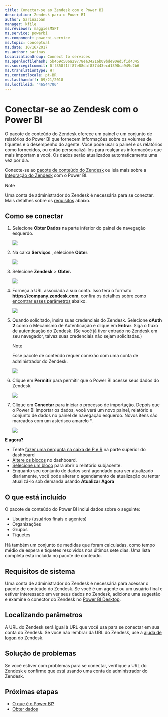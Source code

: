 ```yaml
---
title: Conectar-se ao Zendesk com o Power BI
description: Zendesk para o Power BI
author: SarinaJoan
manager: kfile
ms.reviewer: maggiesMSFT
ms.service: powerbi
ms.component: powerbi-service
ms.topic: conceptual
ms.date: 10/16/2017
ms.author: sarinas
LocalizationGroup: Connect to services
ms.openlocfilehash: 5b469c506a29778ea34216b09bde90ed5f1d4345
ms.sourcegitcommit: 0ff358f1ff87e88daf837443ecd1398ca949d2b6
ms.translationtype: HT
ms.contentlocale: pt-BR
ms.lasthandoff: 09/21/2018
ms.locfileid: "46544706"
---
```

# <a name="connect-to-zendesk-with-power-bi"></a>Conectar-se ao Zendesk com o Power BI
O pacote de conteúdo do Zendesk oferece um painel e um conjunto de relatórios do Power BI que fornecem informações sobre os volumes de tíquetes e o desempenho do agente. Você pode usar o painel e os relatórios como fornecidos, ou então personalizá-los para realçar as informações que mais importam a você.  Os dados serão atualizados automaticamente uma vez por dia. 

Conecte-se ao [pacote de conteúdo do Zendesk](https://app.powerbi.com/getdata/services/zendesk) ou leia mais sobre a [Integração do Zendesk](https://powerbi.microsoft.com/integrations/zendesk) com o Power BI.

>[!NOTE]
>Uma conta de administrador do Zendesk é necessária para se conectar. Mais detalhes sobre os [requisitos](#Requirements) abaixo.

## <a name="how-to-connect"></a>Como se conectar
1. Selecione **Obter Dados** na parte inferior do painel de navegação esquerdo.
   
   ![](media/service-connect-to-zendesk/pbi_getdata.png)
2. Na caixa **Serviços** , selecione **Obter**.
   
   ![](media/service-connect-to-zendesk/pbi_getservices.png) 
3. Selecione **Zendesk** \> **Obter.**
   
   ![](media/service-connect-to-zendesk/zendesk.png)
4. Forneça a URL associada à sua conta. Isso terá o formato **https://company.zendesk.com**, confira os detalhes sobre [como encontrar esses parâmetros](#FindingParams) abaixo.
   
   ![](media/service-connect-to-zendesk/pbi_zendeskconnect.png)
5. Quando solicitado, insira suas credenciais do Zendesk.  Selecione **oAuth 2** como o Mecanismo de Autenticação e clique em **Entrar**. Siga o fluxo de autenticação do Zendesk. (Se você já tiver entrado no Zendesk em seu navegador, talvez suas credenciais não sejam solicitadas.)
   
   > [!NOTE]
   > Esse pacote de conteúdo requer conexão com uma conta de administrador do Zendesk. 
   > 
   > 
   
   ![](media/service-connect-to-zendesk/pbi_zendesksignin.png)
6. Clique em **Permitir** para permitir que o Power BI acesse seus dados do Zendesk.
   
   ![](media/service-connect-to-zendesk/zendesk2.jpg)
7. Clique em **Conectar** para iniciar o processo de importação. Depois que o Power BI importar os dados, você verá um novo painel, relatório e conjunto de dados no painel de navegação esquerdo. Novos itens são marcados com um asterisco amarelo \*.
   
   ![](media/service-connect-to-zendesk/pbi_zendeskdash.png)

**E agora?**

* Tente [fazer uma pergunta na caixa de P e R](consumer/end-user-q-and-a.md) na parte superior do dashboard
* [Altere os blocos](service-dashboard-edit-tile.md) no dashboard.
* [Selecione um bloco](consumer/end-user-tiles.md) para abrir o relatório subjacente.
* Enquanto seu conjunto de dados será agendado para ser atualizado diariamente, você pode alterar o agendamento de atualização ou tentar atualizá-lo sob demanda usando **Atualizar Agora**

## <a name="whats-included"></a>O que está incluído
O pacote de conteúdo do Power BI inclui dados sobre o seguinte:  

* Usuários (usuários finais e agentes)  
* Organizações  
* Grupos  
* Tíquetes  

Há também um conjunto de medidas que foram calculadas, como tempo médio de espera e tíquetes resolvidos nos últimos sete dias. Uma lista completa está incluída no pacote de conteúdo.

<a name="Requirements"></a>

## <a name="system-requirements"></a>Requisitos de sistema
Uma conta de administrador do Zendesk é necessária para acessar o pacote de conteúdo do Zendesk. Se você é um agente ou um usuário final e estiver interessado em ver seus dados no Zendesk, adicione uma sugestão e examine o conector do Zendesk no [Power BI Desktop](desktop-connect-to-data.md).

<a name="FindingParams"></a>

## <a name="finding-parameters"></a>Localizando parâmetros
A URL do Zendesk será igual à URL que você usa para se conectar em sua conta do Zendesk. Se você não lembrar da URL do Zendesk, use a [ajuda de logon](https://www.zendesk.com/login/) do Zendesk.

## <a name="troubleshooting"></a>Solução de problemas
Se você estiver com problemas para se conectar, verifique a URL do Zendesk e confirme que está usando uma conta de administrador do Zendesk.

## <a name="next-steps"></a>Próximas etapas
* [O que é o Power BI?](power-bi-overview.md)
* [Obter dados](service-get-data.md)

